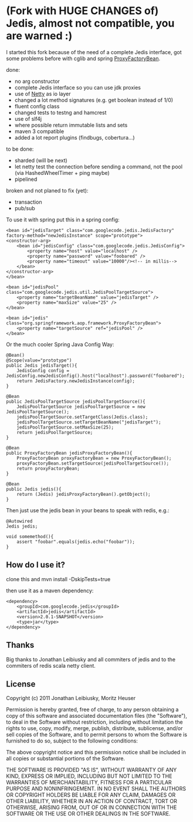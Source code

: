 # (Fork with HUGE CHANGES of) Jedis, almost not compatible, you are warned :)

I started this fork because of the need of a complete Jedis interface, got some problems before with cglib and spring [ProxyFactoryBean](http://static.springsource.org/spring/docs/3.0.x/reference/aop-api.html#aop-pfb "AOP Proxies").


done:
 - no arg constructor
 - complete Jedis interface so you can use jdk proxies
 - use of [Netty](http://www.jboss.org/netty "Netty") as io layer
 - changed a lot method signatures (e.g. get boolean instead of 1/0)
 - fluent config class
 - changed tests to testng and hamcrest
 - use of slf4j
 - where possible return immutable lists and sets
 - maven 3 compatible
 - added a lot report plugins (findbugs, cobertura...)

to be done:
 - sharded (will be next)
 - let netty test the connection before sending a command, not the pool (via HashedWheelTimer + ping maybe)
 - pipelined

broken and not planed to fix (yet):
 - transaction
 - pub/sub

To use it with spring put this in a spring config:

    <bean id="jedisTarget" class="com.googlecode.jedis.JedisFactory" factory-method="newJedisInstance" scope="prototype">
    <constructor-arg>
        <bean id="jedisConfig" class="com.googlecode.jedis.JedisConfig">
            <property name="host" value="localhost" />
            <property name="password" value="foobared" />
            <property name="timeout" value="10000"/><!-- in millis-->
        </bean>
    </constructor-arg>
    </bean>

	<bean id="jedisPool" class="com.googlecode.jedis.util.JedisPoolTargetSource">
		<property name="targetBeanName" value="jedisTarget" />
		<property name="maxSize" value="25" />
	</bean>

	<bean id="jedis" class="org.springframework.aop.framework.ProxyFactoryBean">
		<property name="targetSource" ref="jedisPool" />
	</bean>

Or the much cooler Spring Java Config Way:

    @Bean()
    @Scope(value="prototype")
    public Jedis jedisTarget(){
        JedisConfig config = JedisConfig.newJedisConfig().host("localhost").password("foobared");
        return JedisFactory.newJedisInstance(config);
    }
    
    @Bean
    public JedisPoolTargetSource jedisPoolTargetSource(){
        JedisPoolTargetSource jedisPoolTargetSource = new JedisPoolTargetSource();
        jedisPoolTargetSource.setTargetClass(Jedis.class);
        jedisPoolTargetSource.setTargetBeanName("jedisTarget");
        jedisPoolTargetSource.setMaxSize(25);
        return jedisPoolTargetSource;
    }
    
    @Bean
    public ProxyFactoryBean jedisProxyFactoryBean(){
        ProxyFactoryBean proxyFactoryBean = new ProxyFactoryBean();
        proxyFactoryBean.setTargetSource(jedisPoolTargetSource());
        return proxyFactoryBean;        
    }
    
    @Bean
    public Jedis jedis(){
        return (Jedis) jedisProxyFactoryBean().getObject();
    }


Then just use the jedis bean in your beans to speak with redis, e.g.:

    @Autowired
    Jedis jedis;

    void somemethod(){
        assert "foobar".equals(jedis.echo("foobar"));
    }


## How do I use it?

clone this and mvn install -DskipTests=true

then use it as a maven dependency:

    <dependency>
        <groupId>com.googlecode.jedis</groupId>
        <artifactId>jedis</artifactId>
        <version>2.0.1-SNAPSHOT</version>
        <type>jar</type>
    </dependency>

## Thanks
Big thanks to Jonathan Leibiusky and all commiters of jedis and to
the commiters of redis scala netty client.


## License 
Copyright (c) 2011 Jonathan Leibiusky, Moritz Heuser

Permission is hereby granted, free of charge, to any person
obtaining a copy of this software and associated documentation
files (the "Software"), to deal in the Software without
restriction, including without limitation the rights to use,
copy, modify, merge, publish, distribute, sublicense, and/or sell
copies of the Software, and to permit persons to whom the
Software is furnished to do so, subject to the following
conditions:

The above copyright notice and this permission notice shall be
included in all copies or substantial portions of the Software.

THE SOFTWARE IS PROVIDED "AS IS", WITHOUT WARRANTY OF ANY KIND,
EXPRESS OR IMPLIED, INCLUDING BUT NOT LIMITED TO THE WARRANTIES
OF MERCHANTABILITY, FITNESS FOR A PARTICULAR PURPOSE AND
NONINFRINGEMENT. IN NO EVENT SHALL THE AUTHORS OR COPYRIGHT
HOLDERS BE LIABLE FOR ANY CLAIM, DAMAGES OR OTHER LIABILITY,
WHETHER IN AN ACTION OF CONTRACT, TORT OR OTHERWISE, ARISING
FROM, OUT OF OR IN CONNECTION WITH THE SOFTWARE OR THE USE OR
OTHER DEALINGS IN THE SOFTWARE.

